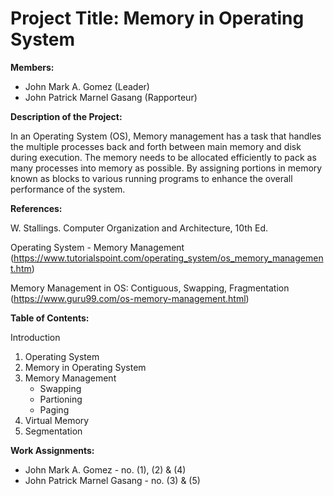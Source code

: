 # Project Title: Memory in Operating System


**Members:**
* John Mark A. Gomez (Leader)
* John Patrick Marnel Gasang (Rapporteur)

**Description of the Project:**

  In an Operating System (OS), Memory management has a task that handles the multiple processes back and forth between main memory and disk during execution. The memory needs to be allocated efficiently to pack as many processes into memory as possible. By assigning portions in memory known as blocks to various running programs to enhance the overall performance of the system.

**References:**

W. Stallings. Computer Organization and Architecture, 10th Ed.

Operating System - Memory Management (https://www.tutorialspoint.com/operating_system/os_memory_management.htm)

Memory Management in OS: Contiguous, Swapping, Fragmentation (https://www.guru99.com/os-memory-management.html)

**Table of Contents:** 

Introduction
1. Operating System
2. Memory in Operating System
3. Memory Management
    * Swapping
    * Partioning
    * Paging
4. Virtual Memory
5. Segmentation

**Work Assignments:**
* John Mark A. Gomez - no. (1), (2) & (4)
* John Patrick Marnel Gasang - no. (3) & (5)
